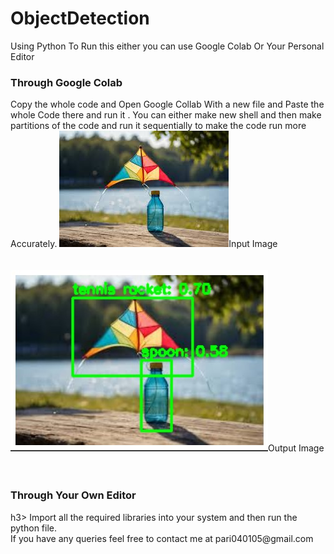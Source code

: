 # ObjectDetection
Using Python
To Run this either you can use Google Colab Or Your Personal Editor

<h3>Through Google Colab</h3>
Copy the whole code and Open Google Collab With a new file and Paste the whole Code there and run it .
You can either make new shell and then make partitions of the code and run it sequentially to make the code run more Accurately.
<img src="kite.jpeg">Input Image
<br>
<br>
<br>
<img src="output.jpg">Output Image
<br>
<br>
<br>

<h3>Through Your Own Editor</h3>h3>
Import all the required libraries into your system and then run the python file.
<br>
If you have any queries feel free to contact me at pari040105@gmail.com
